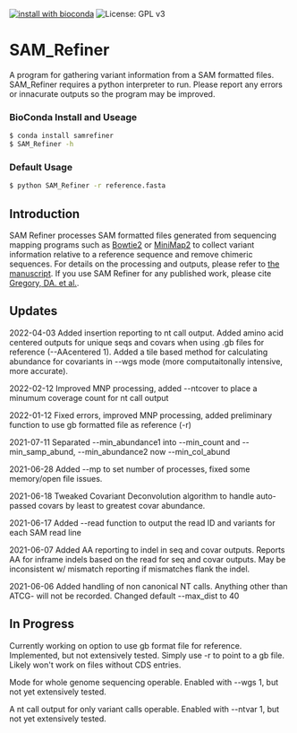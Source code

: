 [![install with bioconda](https://img.shields.io/badge/install%20with-bioconda-brightgreen.svg?style=flat)](http://bioconda.github.io/recipes/samrefiner/README.html)
![License: GPL v3](https://img.shields.io/badge/License-GPL%20v3-brightgreen.svg)

# SAM_Refiner
A program for gathering variant information from a SAM formatted files.  SAM_Refiner requires a python interpreter to run.  Please report any errors or innacurate outputs so the program may be improved.


### BioConda Install and Useage

```bash
$ conda install samrefiner
$ SAM_Refiner -h
```

### Default Usage

```bash
$ python SAM_Refiner -r reference.fasta
```

## Introduction

SAM Refiner processes SAM formatted files generated from sequencing mapping programs such as [Bowtie2](http://bowtie-bio.sourceforge.net/bowtie2/index.shtml) or [MiniMap2](https://github.com/lh3/minimap2) to collect variant information relative to a reference sequence and remove chimeric sequences.  For details on the processing and outputs, please refer to [the manuscript][link].  If you use SAM Refiner for any published work, please cite [Gregory, DA. et al.][link].

## Updates
2022-04-03
Added insertion reporting to nt call output.  Added amino acid centered outputs for unique seqs and covars when using .gb files for reference (--AAcentered 1).  Added a tile based method for calculating abundance for covariants in --wgs mode (more computaitonally intensive, more accurate).

2022-02-12
Improved MNP processing, added --ntcover to place a minumum coverage count for nt call output

2022-01-12
Fixed errors, improved MNP processing, added preliminary function to use gb formatted file as reference (-r)

2021-07-11
Separated --min_abundance1 into --min_count and --min_samp_abund, --min_abundance2 now --min_col_abund

2021-06-28
Added --mp to set number of processes, fixed some memory/open file issues.

2021-06-18
Tweaked Covariant Deconvolution algorithm to handle auto-passed covars by least to greatest covar abundance.

2021-06-17
Added --read function to output the read ID and variants for each SAM read line

2021-06-07
Added AA reporting to indel in seq and covar outputs.  Reports AA for inframe indels based on the read for seq and covar outputs.  May be inconsistent w/ mismatch reporting if mismatches flank the indel.  


2021-06-06 
Added handling of non canonical NT calls.  Anything other than ATCG- will not be recorded.
Changed default --max_dist to 40




## In Progress
Currently working on option to use gb format file for reference.  Implemented, but not extensively tested.  Simply use -r to point to a gb file.  Likely won't work on files without CDS entries.

Mode for whole genome sequencing operable.  Enabled with --wgs 1, but not yet extensively tested.

A nt call output for only variant calls operable.  Enabled with --ntvar 1, but not yet extensively tested.


[doi]: https://doi.org/10.1101/2021.06.24.21259469
[link]: https://www.mdpi.com/1999-4915/13/8/1647



